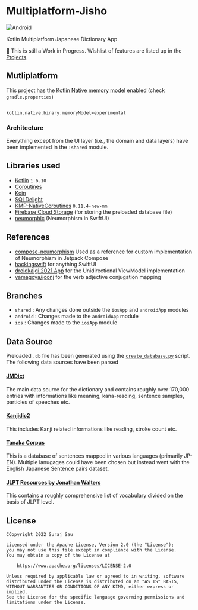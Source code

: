 # Multiplatform-Jisho

![Android](https://github.com/surajsau/Multiplatform-Jisho/actions/workflows/android_ci.yml/badge.svg?branch=android)

Kotlin Multiplatform Japanese Dictionary App.

🚧 This is still a Work in Progress. Wishlist of features are listed up in the [Projects](https://github.com/users/surajsau/projects/1).

## Mutliplatform
This project has the [Kotlin Native memory model](https://github.com/JetBrains/kotlin/blob/0b871d7534a9c8e90fb9ad61cd5345716448d08c/kotlin-native/NEW_MM.md) enabled (check `gradle.properties`)

```.properties

kotlin.native.binary.memoryModel=experimental
```

### Architecture
Everything except from the UI layer (i.e., the domain and data layers) have been implemented in the `:shared` module.

## Libraries used
- [Kotlin](https://kotlinlang.org/) `1.6.10`
- [Coroutines](https://kotlinlang.org/docs/reference/coroutines-overview.html)
- [Koin](https://github.com/InsertKoinIO/koin)
- [SQLDelight](https://github.com/cashapp/sqldelight)
- [KMP-NativeCoroutines](https://github.com/rickclephas/KMP-NativeCoroutines) `0.11.4-new-mm`
- [Firebase Cloud Storage](https://firebase.google.com/docs/storage) (for storing the preloaded database file)
- [neumorphic](https://github.com/costachung/neumorphic) (Neumorphism in SwiftUI)

## References
- [compose-neumorphism](https://github.com/sridhar-sp/compose-neumorphism) Used as a reference for custom implementation of Neumorphism in Jetpack Compose
- [hackingswift](https://www.hackingwithswift.com) for anything SwiftUI
- [droidkaigi 2021 App](https://github.com/DroidKaigi/conference-app-2021) for the Unidirectional ViewModel implementation
- [yamagoya/jconj](https://github.com/yamagoya/jconj) for the verb adjective conjugation mapping

## Branches
- `shared` : Any changes done outside the `iosApp` and `androidApp` modules
- `android` : Changes made to the `androidApp` module
- `ios` : Changes made to the `iosApp` module

## Data Source
Preloaded `.db` file has been generated using the [`create_database.py`](script/create_database.py) script. The following data sources have been parsed

#### [JMDict](http://www.edrdg.org/wiki/index.php/JMdict-EDICT_Dictionary_Project)
The main data source for the dictionary and contains roughly over 170,000 entries with informations like meaning, kana-reading, sentence samples, particles of speeches etc.

#### [Kanjidic2](http://www.edrdg.org/wiki/index.php/KANJIDIC_Project)
This includes Kanji related informations like reading, stroke count etc.

#### [Tanaka Corpus](https://tatoeba.org/en/downloads)
This is a database of sentences mapped in various languages (primarily JP-EN). Multiple lanugages could have been chosen but instead went with the English Japanese Sentence pairs dataset.

#### [JLPT Resources by Jonathan Walters](http://www.tanos.co.uk/jlpt/)
This contains a roughly comprehensive list of vocabulary divided on the basis of JLPT level.

## License

```
CCopyright 2022 Suraj Sau

Licensed under the Apache License, Version 2.0 (the "License");
you may not use this file except in compliance with the License.
You may obtain a copy of the License at

    https://www.apache.org/licenses/LICENSE-2.0

Unless required by applicable law or agreed to in writing, software
distributed under the License is distributed on an "AS IS" BASIS,
WITHOUT WARRANTIES OR CONDITIONS OF ANY KIND, either express or implied.
See the License for the specific language governing permissions and
limitations under the License.
```
